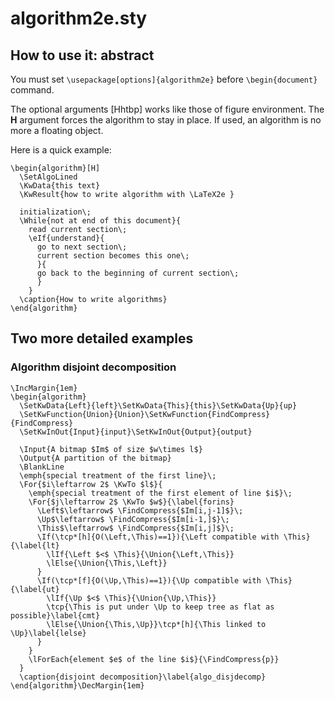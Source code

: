 # algorithm2e.sty

## How to use it: abstract

You must set `\usepackage[options]{algorithm2e}` before `\begin{document}` command.

The optional arguments [Hhtbp] works like those of figure environment. The **H** argument forces the algorithm to stay in place. If used, an algorithm is no more a floating object.

Here is a quick example:
```
\begin{algorithm}[H]
  \SetAlgoLined
  \KwData{this text}
  \KwResult{how to write algorithm with \LaTeX2e }
  
  initialization\;
  \While{not at end of this document}{
    read current section\;
    \eIf{understand}{
      go to next section\;
      current section becomes this one\;
      }{
      go back to the beginning of current section\;
      }
    }
  \caption{How to write algorithms}
\end{algorithm}
```

## Two more detailed examples

### Algorithm disjoint decomposition
```
\IncMargin{1em}
\begin{algorithm}
  \SetKwData{Left}{left}\SetKwData{This}{this}\SetKwData{Up}{up}
  \SetKwFunction{Union}{Union}\SetKwFunction{FindCompress}{FindCompress}
  \SetKwInOut{Input}{input}\SetKwInOut{Output}{output}

  \Input{A bitmap $Im$ of size $w\times l$}
  \Output{A partition of the bitmap}
  \BlankLine
  \emph{special treatment of the first line}\;
  \For{$i\leftarrow 2$ \KwTo $l$}{
    \emph{special treatment of the first element of line $i$}\;
    \For{$j\leftarrow 2$ \KwTo $w$}{\label{forins}
      \Left$\leftarrow$ \FindCompress{$Im[i,j-1]$}\;
      \Up$\leftarrow$ \FindCompress{$Im[i-1,]$}\;
      \This$\leftarrow$ \FindCompress{$Im[i,j]$}\;
      \If(\tcp*[h]{O(\Left,\This)==1}){\Left compatible with \This}{\label{lt}
        \lIf{\Left $<$ \This}{\Union{\Left,\This}}
        \lElse{\Union{\This,\Left}}
      }
      \If(\tcp*[f]{O(\Up,\This)==1}){\Up compatible with \This}{\label{ut}
        \lIf{\Up $<$ \This}{\Union{\Up,\This}}
        \tcp{\This is put under \Up to keep tree as flat as possible}\label{cmt}
        \lElse{\Union{\This,\Up}}\tcp*[h]{\This linked to \Up}\label{lelse}
      }
    }
    \lForEach{element $e$ of the line $i$}{\FindCompress{p}}
  }
  \caption{disjoint decomposition}\label{algo_disjdecomp}
\end{algorithm}\DecMargin{1em}
```
